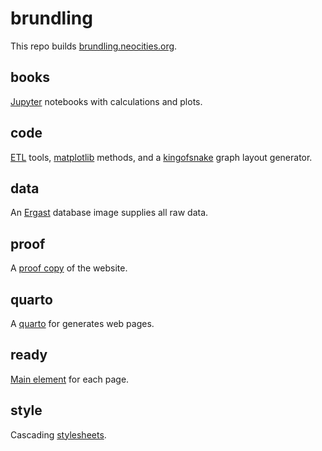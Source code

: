 # brundling

This repo builds [brundling.neocities.org].

[brundling.neocities.org]: https://brundling.neocities.org/

## books

[Jupyter] notebooks with calculations and plots.

[Jupyter]: https://jupyter.org/

## code

[ETL] tools, [matplotlib] methods, and a [kingofsnake] graph layout generator.

[ETL]: https://en.wikipedia.org/wiki/Extract%2C_transform%2C_load
[matplotlib]: https://matplotlib.org/
[kingofsnake]: https://github.com/samkennerly/kingofsnake/

## data

An [Ergast] database image supplies all raw data.

[Ergast]: https://ergast.com/mrd/db/

## proof

A [proof copy] of the website.

[proof copy]: https://en.wikipedia.org/wiki/Galley_proof

## quarto

A [quarto] for generates web pages.

[quarto]: https://quarto.neocities.org/

## ready

[Main element] for each page.

[Main element]: https://developer.mozilla.org/en-US/docs/Web/HTML/Element/main

## style

Cascading [stylesheets].

[stylesheets]: https://developer.mozilla.org/en-US/docs/Web/CSS
